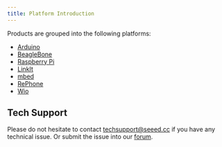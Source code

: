 ```yaml
---
title: Platform Introduction
---
```

Products are grouped into the following platforms:

- [Arduino](/Arduino/)
- [BeagleBone](/BeagleBone/)
- [Raspberry Pi](/Raspberry_Pi/)
- [LinkIt](/LinkIt/)
- [mbed](/mbed/)
- [RePhone](/RePhone/)
- [Wio](/Wio/)

## Tech Support
Please do not hesitate to contact [techsupport@seeed.cc](techsupport@seeed.cc) if you have any technical issue. Or submit the issue into our [forum](http://seeedstudio.com/forum/). 